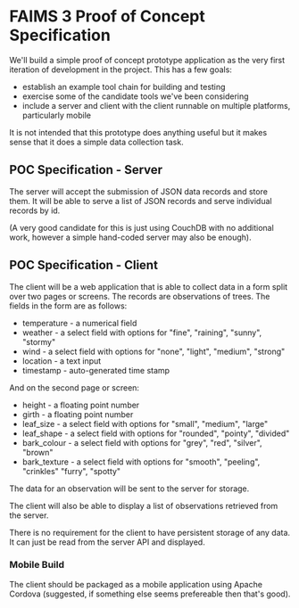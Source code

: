# FAIMS 3 Proof of Concept Specification

We'll build a simple proof of concept prototype application as the very first iteration of development in the project. This has a few goals:

* establish an example tool chain for building and testing 
* exercise some of the candidate tools we've been considering
* include a server and client with the client runnable on multiple platforms, particularly mobile

It is not intended that this prototype does anything useful but it makes sense that it does a simple data collection task. 

## POC Specification - Server

The server will accept the submission of JSON data records and store them. It will be able to serve a list of JSON records and serve individual records by id. 

(A very good candidate for this is just using CouchDB with no additional work, however a simple hand-coded server may also be enough). 


## POC Specification - Client

The client will be a web application that is able to collect data in a form split over two pages or screens.  The records are observations of trees. The fields in the form are as follows:

   * temperature - a numerical field
   * weather - a select field with options for "fine", "raining", "sunny", "stormy"
   * wind - a select field with options for "none", "light", "medium", "strong"
   * location - a text input
   * timestamp - auto-generated time stamp

And on the second page or screen:

   * height - a floating point number
   * girth - a floating point number
   * leaf_size - a select field with options for "small", "medium", "large"
   * leaf_shape - a select field with options for "rounded", "pointy", "divided"
   * bark_colour - a select field with options for "grey", "red", "silver", "brown"
   * bark_texture - a select field with options for "smooth", "peeling", "crinkles" "furry", "spotty"

The data for an observation will be sent to the server for storage.  

The client will also be able to display a list of observations retrieved from the server.

There is no requirement for the client to have persistent storage of any data.
It can just be read from the server API and displayed.

### Mobile Build

The client should be packaged as a mobile application using Apache Cordova (suggested, 
if something else seems prefereable then that's good).  


